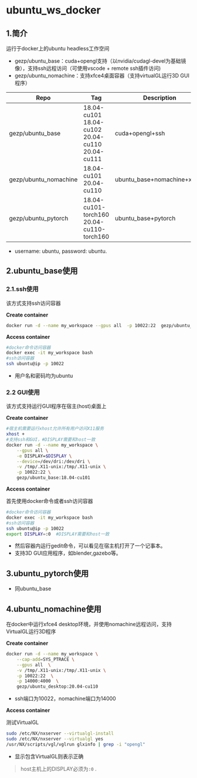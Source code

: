 # ubuntu_ws_docker
## 1.简介
运行于docker上的ubuntu headless工作空间

* gezp/ubuntu_base：cuda+opengl支持（以nvidia/cudagl-devel为基础镜像），支持ssh远程访问（可使用vscode + remote ssh插件访问)
* gezp/ubuntu_nomachine：支持xfce4桌面容器（支持virtualGL运行3D GUI程序）

| Repo                  | Tag                                                        | Description                 |
| --------------------- | ---------------------------------------------------------- | --------------------------- |
| gezp/ubuntu_base      | 18.04-cu101<br>18.04-cu102<br/>20.04-cu110<br/>20.04-cu111 | cuda+opengl+ssh             |
| gezp/ubuntu_nomachine | 18.04-cu101<br/>20.04-cu110                                | ubuntu_base+nomachine+xfce4 |
| gezp/ubuntu_pytorch   | 18.04-cu101-torch160 <br/>20.04-cu110-torch160             | ubuntu_base+pytorch         |

* username: ubuntu,    password: ubuntu.

## 2.ubuntu_base使用

### 2.1.ssh使用

该方式支持ssh访问容器

**Create container**

```bash
docker run -d --name my_workspace --gpus all  -p 10022:22  gezp/ubuntu_base:18.04-cu101
```

**Access container**

```bash
#docker命令访问容器
docker exec -it my_workspace bash
#ssh访问容器
ssh ubuntu@ip -p 10022
```

* 用户名和密码均为ubuntu

### 2.2 GUI使用
该方式支持运行GUI程序在宿主(host)桌面上

**Create container**

```bash
#宿主机需要运行xhost允许所有用户访问X11服务
xhost +
#支持ssh和GUI，#DISPLAY需要和host一致
docker run -d --name my_workspace \
	--gpus all \
    -e DISPLAY=$DISPLAY \
    --device=/dev/dri:/dev/dri \
    -v /tmp/.X11-unix:/tmp/.X11-unix \
    -p 10022:22 \
    gezp/ubuntu_base:18.04-cu101
```

**Access container**

首先使用docker命令或者ssh访问容器

```bash
#docker命令访问容器
docker exec -it my_workspace bash
#ssh访问容器
ssh ubuntu@ip -p 10022
export DISPLAY=:0  #DISPLAY需要和host一致
```

* 然后容器内运行gedit命令，可以看见在宿主机打开了一个记事本。
* 支持3D GUI应用程序，如blender,gazebo等。

## 3.ubuntu_pytorch使用

* 同ubuntu_base

## 4.ubuntu_nomachine使用

在docker中运行xfce4 desktop环境，并使用nomachine远程访问，支持VirtualGL运行3D程序

**Create container**

```bash
docker run -d --name my_workspace \
    --cap-add=SYS_PTRACE \
    --gpus all  \
    -v /tmp/.X11-unix:/tmp/.X11-unix \
    -p 10022:22  \
    -p 14000:4000  \
    gezp/ubuntu_desktop:20.04-cu110
```

* ssh端口为10022，nomachine端口为14000

**Access container**

测试VirtualGL

```bash
sudo /etc/NX/nxserver --virtualgl-install
sudo /etc/NX/nxserver --virtualgl yes
/usr/NX/scripts/vgl/vglrun glxinfo | grep -i "opengl"
```

* 显示包含VirtualGL则表示正确

> host主机上的DISPLAY必须为`:0` .